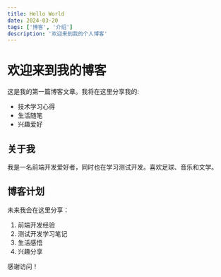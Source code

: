 ```yaml
---
title: Hello World
date: 2024-03-20
tags: ['博客', '介绍']
description: '欢迎来到我的个人博客'
---
```


# 欢迎来到我的博客

这是我的第一篇博客文章。我将在这里分享我的:

- 技术学习心得
- 生活随笔
- 兴趣爱好

## 关于我

我是一名前端开发爱好者，同时也在学习测试开发。喜欢足球、音乐和文学。

## 博客计划

未来我会在这里分享：

1. 前端开发经验
2. 测试开发学习笔记
3. 生活感悟
4. 兴趣分享

感谢访问！ 